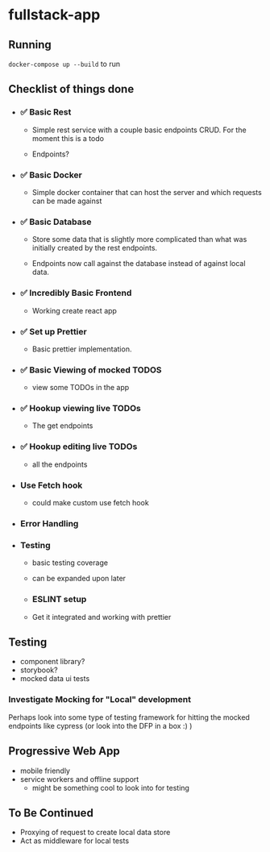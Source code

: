 # fullstack-app

## Running

`docker-compose up --build` to run

## Checklist of things done

- ### :white_check_mark: Basic Rest

  - Simple rest service with a couple basic endpoints CRUD. For the moment this is a todo

  - Endpoints?

- ### :white_check_mark: Basic Docker

  - Simple docker container that can host the server and which requests can be made against

- ### :white_check_mark: Basic Database

  - Store some data that is slightly more complicated than what was initially created by the rest endpoints.

  - Endpoints now call against the database instead of against local data.

- ### :white_check_mark: Incredibly Basic Frontend

  - Working create react app

- ### :white_check_mark: Set up Prettier

  - Basic prettier implementation.

- ### :white_check_mark: Basic Viewing of mocked TODOS

  - view some TODOs in the app

- ### :white_check_mark: Hookup viewing live TODOs

  - The get endpoints

- ### :white_check_mark: Hookup editing live TODOs

  - all the endpoints

- ### Use Fetch hook

  - could make custom use fetch hook

- ### Error Handling

- ### Testing

  - basic testing coverage
  - can be expanded upon later

  - ### ESLINT setup

  - Get it integrated and working with prettier

## Testing

- component library?
- storybook?
- mocked data ui tests

### Investigate Mocking for "Local" development

Perhaps look into some type of testing framework for hitting the mocked endpoints like cypress (or look into the DFP in a box :) )

## Progressive Web App

- mobile friendly
- service workers and offline support
  - might be something cool to look into for testing

## To Be Continued

- Proxying of request to create local data store
- Act as middleware for local tests
